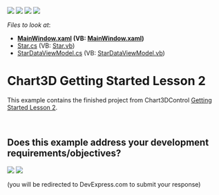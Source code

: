 <!-- default badges list -->
![](https://img.shields.io/endpoint?url=https://codecentral.devexpress.com/api/v1/VersionRange/128568292/21.1.5%2B)
[![](https://img.shields.io/badge/Open_in_DevExpress_Support_Center-FF7200?style=flat-square&logo=DevExpress&logoColor=white)](https://supportcenter.devexpress.com/ticket/details/T465331)
[![](https://img.shields.io/badge/📖_How_to_use_DevExpress_Examples-e9f6fc?style=flat-square)](https://docs.devexpress.com/GeneralInformation/403183)
[![](https://img.shields.io/badge/💬_Leave_Feedback-feecdd?style=flat-square)](#does-this-example-address-your-development-requirementsobjectives)
<!-- default badges end -->
<!-- default file list -->
*Files to look at*:

* **[MainWindow.xaml](./CS/GettingStarted2/MainWindow.xaml) (VB: [MainWindow.xaml](./VB/GettingStarted2/MainWindow.xaml))**
* [Star.cs](./CS/GettingStarted2/Star.cs) (VB: [Star.vb](./VB/GettingStarted2/Star.vb))
* [StarDataViewModel.cs](./CS/GettingStarted2/StarDataViewModel.cs) (VB: [StarDataViewModel.vb](./VB/GettingStarted2/StarDataViewModel.vb))
<!-- default file list end -->
# Chart3D Getting Started Lesson 2


<p>This example contains the finished project from Chart3DControl <a href="https://documentation.devexpress.com/WPF/117584/Controls-and-Libraries/Charts-Suite/Chart3D-Control/Getting-Started/Lesson-2-Create-a-Chart3D-Control-with-a-Series-Bound-to-Data">Getting Started Lesson 2</a>.</p>

<br/>


<!-- feedback -->
## Does this example address your development requirements/objectives?

[<img src="https://www.devexpress.com/support/examples/i/yes-button.svg"/>](https://www.devexpress.com/support/examples/survey.xml?utm_source=github&utm_campaign=wpf-chart-chart3d-with-series-bound-to-data&~~~was_helpful=yes) [<img src="https://www.devexpress.com/support/examples/i/no-button.svg"/>](https://www.devexpress.com/support/examples/survey.xml?utm_source=github&utm_campaign=wpf-chart-chart3d-with-series-bound-to-data&~~~was_helpful=no)

(you will be redirected to DevExpress.com to submit your response)
<!-- feedback end -->
